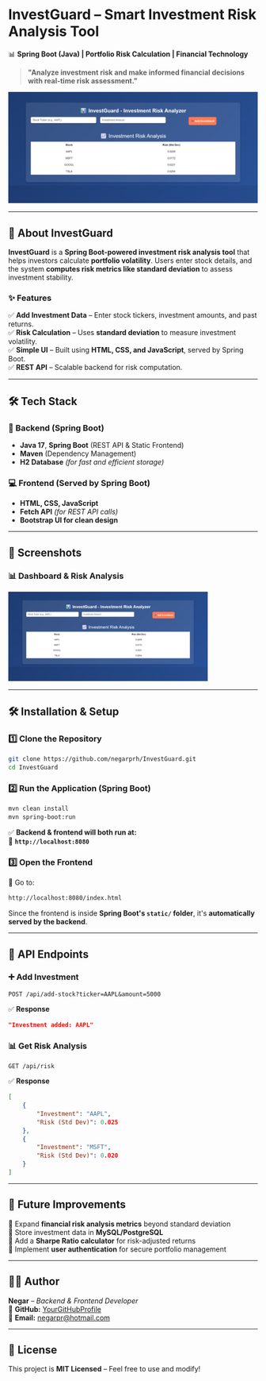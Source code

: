 # **InvestGuard – Smart Investment Risk Analysis Tool**  
📊 **Spring Boot (Java) | Portfolio Risk Calculation | Financial Technology**  

> **"Analyze investment risk and make informed financial decisions with real-time risk assessment."**  

![InvestGuard Banner](website.png)  

---

## **📖 About InvestGuard**
**InvestGuard** is a **Spring Boot-powered investment risk analysis tool** that helps investors calculate **portfolio volatility**. Users enter stock details, and the system **computes risk metrics like standard deviation** to assess investment stability.  

### **✨ Features**
✅ **Add Investment Data** – Enter stock tickers, investment amounts, and past returns.  
✅ **Risk Calculation** – Uses **standard deviation** to measure investment volatility.  
✅ **Simple UI** – Built using **HTML, CSS, and JavaScript**, served by Spring Boot.  
✅ **REST API** – Scalable backend for risk computation.  

---

## **🛠️ Tech Stack**
### **🚀 Backend (Spring Boot)**
- **Java 17**, **Spring Boot** (REST API & Static Frontend)
- **Maven** (Dependency Management)
- **H2 Database** *(for fast and efficient storage)*

### **💻 Frontend (Served by Spring Boot)**
- **HTML, CSS, JavaScript**
- **Fetch API** *(for REST API calls)*
- **Bootstrap UI for clean design**

---

## **📸 Screenshots**
### **📊 Dashboard & Risk Analysis**
<img src="website.png" width="80%">

---

## **🛠️ Installation & Setup**
### **1️⃣ Clone the Repository**
```sh
git clone https://github.com/negarprh/InvestGuard.git
cd InvestGuard
```

### **2️⃣ Run the Application (Spring Boot)**
```sh
mvn clean install
mvn spring-boot:run
```
✅ **Backend & frontend will both run at:**  
📌 **`http://localhost:8080`**  

### **3️⃣ Open the Frontend**
📌 Go to:  
```sh
http://localhost:8080/index.html
```
Since the frontend is inside **Spring Boot's `static/` folder**, it's **automatically served by the backend**.

---

## **📡 API Endpoints**
### **➕ Add Investment**
```http
POST /api/add-stock?ticker=AAPL&amount=5000
```
✅ **Response**
```json
"Investment added: AAPL"
```

### **📊 Get Risk Analysis**
```http
GET /api/risk
```
✅ **Response**
```json
[
    {
        "Investment": "AAPL",
        "Risk (Std Dev)": 0.025
    },
    {
        "Investment": "MSFT",
        "Risk (Std Dev)": 0.020
    }
]
```

---

## **📝 Future Improvements**
🔹 Expand **financial risk analysis metrics** beyond standard deviation  
🔹 Store investment data in **MySQL/PostgreSQL**  
🔹 Add a **Sharpe Ratio calculator** for risk-adjusted returns  
🔹 Implement **user authentication** for secure portfolio management  

---

## **👨‍💻 Author**
**Negar** – *Backend & Frontend Developer*  
🔗 **GitHub:** [YourGitHubProfile](https://github.com/negarprh)  
📧 **Email:** negarpr@hotmail.com  

---

## **📜 License**
This project is **MIT Licensed** – Feel free to use and modify!  
